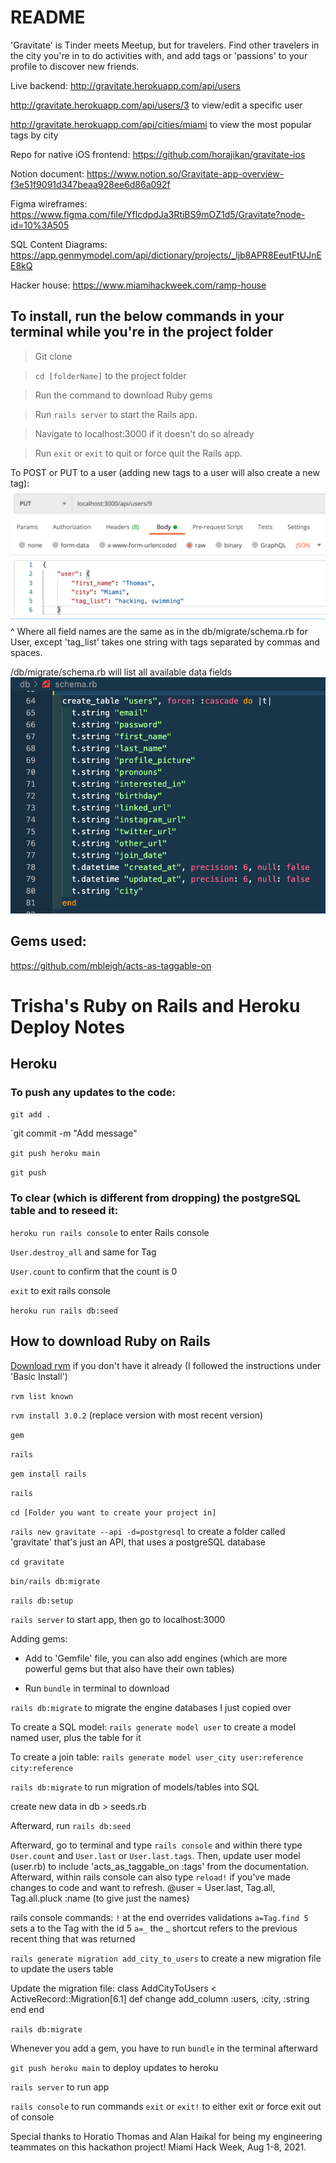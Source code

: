 # README

'Gravitate' is Tinder meets Meetup, but for travelers. Find other travelers in the city you're in to do activities with, and add tags or 'passions' to your profile to discover new friends. 


Live backend: 
http://gravitate.herokuapp.com/api/users


http://gravitate.herokuapp.com/api/users/3 to view/edit a specific user


http://gravitate.herokuapp.com/api/cities/miami to view the most popular tags by city


Repo for native iOS frontend: https://github.com/horajikan/gravitate-ios

Notion document: https://www.notion.so/Gravitate-app-overview-f3e51f9091d347beaa928ee6d86a092f

Figma wireframes: https://www.figma.com/file/YflcdpdJa3RtiBS9mOZ1d5/Gravitate?node-id=10%3A505


SQL Content Diagrams: https://app.genmymodel.com/api/dictionary/projects/_ljb8APR8EeutFtUJnEE8kQ


Hacker house: https://www.miamihackweek.com/ramp-house

## To install, run the below commands in your terminal while you're in the project folder

> Git clone

> `cd [folderName]` to the project folder 

> Run the command to download Ruby gems

> Run `rails server` to start the Rails app.

> Navigate to localhost:3000 if it doesn't do so already

> Run `exit` or `exit` to quit or force quit the Rails app.


To POST or PUT to a user (adding new tags to a user will also create a new tag):
![Endpoints for editing user](/screenshots/edit_user.png)
^ Where all field names are the same as in the db/migrate/schema.rb for User, except 'tag_list' takes one string with tags separated by commas and spaces.


/db/migrate/schema.rb will list all available data fields
![User schema with names of available fields](/screenshots/user_schema.png)


## Gems used:
https://github.com/mbleigh/acts-as-taggable-on





# Trisha's Ruby on Rails and Heroku Deploy Notes


## Heroku


### To push any updates to the code: 


`git add .`


`git commit -m "Add message"


`git push heroku main`


`git push`


### To clear (which is different from dropping) the postgreSQL table and to reseed it:


`heroku run rails console` to enter Rails console 


`User.destroy_all` and same for Tag


`User.count` to confirm that the count is 0


`exit` to exit rails console


`heroku run rails db:seed`


## How to download Ruby on Rails

[Download rvm](https://rvm.io/rvm/install) if you don't have it already (I followed the instructions under 'Basic Install')

`rvm list known`


`rvm install 3.0.2` (replace version with most recent version)


`gem`


`rails`


`gem install rails`


`rails`


`cd [Folder you want to create your project in]`


`rails new gravitate --api -d=postgresql` to create a folder called 'gravitate' that's just an API, that uses a postgreSQL database


`cd gravitate`


`bin/rails db:migrate`


`rails db:setup`


`rails server` to start app, then go to localhost:3000


Adding gems:


- Add to 'Gemfile' file, you can also add engines (which are more powerful gems but that also have their own tables)


- Run `bundle` in terminal to download 


`rails db:migrate` to migrate the engine databases I just copied over



To create a SQL model:
`rails generate model user` to create a model named user, plus the table for it


To create a join table:
`rails generate model user_city user:reference city:reference`



`rails db:migrate` to run migration of models/tables into SQL


create new data in db > seeds.rb


Afterward, run `rails db:seed`


Afterward, go to terminal and type `rails console` and within there type `User.count` and `User.last` or `User.last.tags`. Then, update user model (user.rb) to include 'acts_as_taggable_on :tags' from the documentation. Afterward, within rails console can also type `reload!` if you've made changes to code and want to refresh. @user = User.last, Tag.all, Tag.all.pluck :name (to give just the names)


rails console commands:
`!` at the end overrides validations
`a=Tag.find 5` sets a to the Tag with the id 5
`a=_` the _ shortcut refers to the previous recent thing that was returned




`rails generate migration add_city_to_users` to create a new migration file to update the users table 

Update the migration file:
class AddCityToUsers < ActiveRecord::Migration[6.1]
  def change
    add_column :users, :city, :string
  end
end




`rails db:migrate`



Whenever you add a gem, you have to run `bundle` in the terminal afterward 



`git push heroku main` to deploy updates to heroku 



<!-- `rails db:drop`
`rails db:create`
`rails db:migrate`
`rails db:seed` -->





`rails server` to run app


`rails console` to run commands
`exit` or `exit!` to either exit or force exit out of console




Special thanks to Horatio Thomas and Alan Haikal for being my engineering teammates on this hackathon project! Miami Hack Week, Aug 1-8, 2021.